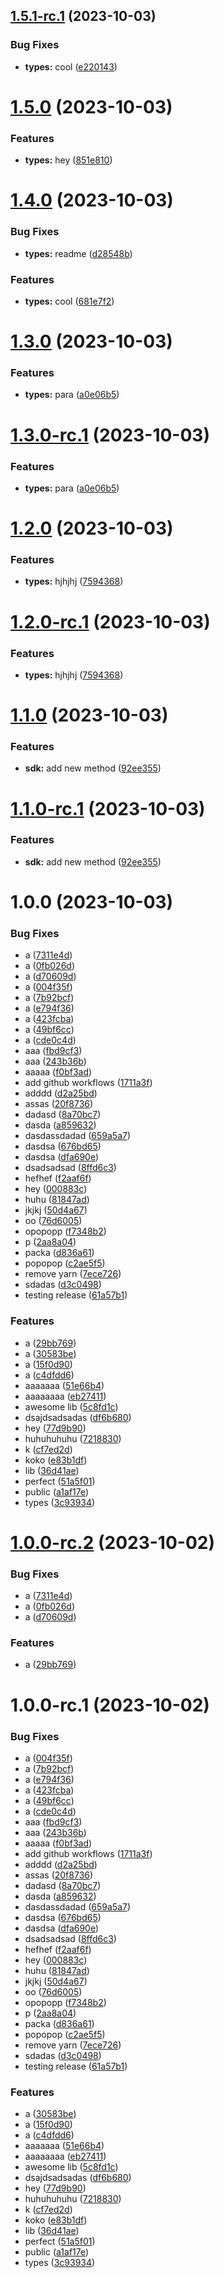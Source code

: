 ## [1.5.1-rc.1](https://github.com/devdanco/mono-dev/compare/@mononxtest/sdk-v1.5.0...@mononxtest/sdk-v1.5.1-rc.1) (2023-10-03)


### Bug Fixes

* **types:** cool ([e220143](https://github.com/devdanco/mono-dev/commit/e2201431c9e845331011df2624e4d8a915346c76))

# [1.5.0](https://github.com/devdanco/mono-dev/compare/@mononxtest/sdk-v1.4.0...@mononxtest/sdk-v1.5.0) (2023-10-03)


### Features

* **types:** hey ([851e810](https://github.com/devdanco/mono-dev/commit/851e8104c98f74e4e9a46da87185f6fa3ca9070e))

# [1.4.0](https://github.com/devdanco/mono-dev/compare/@mononxtest/sdk-v1.3.0...@mononxtest/sdk-v1.4.0) (2023-10-03)


### Bug Fixes

* **types:** readme ([d28548b](https://github.com/devdanco/mono-dev/commit/d28548bb16a17df4eb5145d52bf64cb66b65c6f6))


### Features

* **types:** cool ([681e7f2](https://github.com/devdanco/mono-dev/commit/681e7f23a68b8c06b60f64f813aa364b393ff870))

# [1.3.0](https://github.com/devdanco/mono-dev/compare/@mononxtest/sdk-v1.2.0...@mononxtest/sdk-v1.3.0) (2023-10-03)


### Features

* **types:** para ([a0e06b5](https://github.com/devdanco/mono-dev/commit/a0e06b5d47a8b47cf5c238b3e7ac6f2ce6adb4ee))

# [1.3.0-rc.1](https://github.com/devdanco/mono-dev/compare/@mononxtest/sdk-v1.2.0...@mononxtest/sdk-v1.3.0-rc.1) (2023-10-03)


### Features

* **types:** para ([a0e06b5](https://github.com/devdanco/mono-dev/commit/a0e06b5d47a8b47cf5c238b3e7ac6f2ce6adb4ee))

# [1.2.0](https://github.com/devdanco/mono-dev/compare/@mononxtest/sdk-v1.1.0...@mononxtest/sdk-v1.2.0) (2023-10-03)


### Features

* **types:** hjhjhj ([7594368](https://github.com/devdanco/mono-dev/commit/7594368db6028f73272a554b16d2070f4eb509d5))

# [1.2.0-rc.1](https://github.com/devdanco/mono-dev/compare/@mononxtest/sdk-v1.1.0...@mononxtest/sdk-v1.2.0-rc.1) (2023-10-03)


### Features

* **types:** hjhjhj ([7594368](https://github.com/devdanco/mono-dev/commit/7594368db6028f73272a554b16d2070f4eb509d5))

# [1.1.0](https://github.com/devdanco/mono-dev/compare/@mononxtest/sdk-v1.0.0...@mononxtest/sdk-v1.1.0) (2023-10-03)


### Features

* **sdk:** add new method ([92ee355](https://github.com/devdanco/mono-dev/commit/92ee355e689d11719276a8b9166daa2e4a66be13))

# [1.1.0-rc.1](https://github.com/devdanco/mono-dev/compare/@mononxtest/sdk-v1.0.0...@mononxtest/sdk-v1.1.0-rc.1) (2023-10-03)


### Features

* **sdk:** add new method ([92ee355](https://github.com/devdanco/mono-dev/commit/92ee355e689d11719276a8b9166daa2e4a66be13))

# 1.0.0 (2023-10-03)


### Bug Fixes

* a ([7311e4d](https://github.com/devdanco/mono-dev/commit/7311e4d68e69ec785f46fac0f446acaf864fa6ae))
* a ([0fb026d](https://github.com/devdanco/mono-dev/commit/0fb026d1fc51e63ae47db2a442c48b293abd154c))
* a ([d70609d](https://github.com/devdanco/mono-dev/commit/d70609d3fa2c0f0e7b1211d061a8d5978bff464e))
* a ([004f35f](https://github.com/devdanco/mono-dev/commit/004f35fb45769cf98eda77ead6df4f4fd579eba2))
* a ([7b92bcf](https://github.com/devdanco/mono-dev/commit/7b92bcf5af73b164744aaaf3cec91b291ba9753c))
* a ([e794f36](https://github.com/devdanco/mono-dev/commit/e794f36d78b2dec252fbcff96cb9a769a2e7180c))
* a ([423fcba](https://github.com/devdanco/mono-dev/commit/423fcbacb1e466156938ac7ef9578bebb53fe5d7))
* a ([49bf6cc](https://github.com/devdanco/mono-dev/commit/49bf6cc4527dfd94a13b4599cd23d68704b10134))
* a ([cde0c4d](https://github.com/devdanco/mono-dev/commit/cde0c4dc46860d2026961347e6e70c0e77686479))
* aaa ([fbd9cf3](https://github.com/devdanco/mono-dev/commit/fbd9cf377f35d3c140512f49e63503da1c9d119a))
* aaa ([243b36b](https://github.com/devdanco/mono-dev/commit/243b36b3850fb3e98e769077154e08f46a641e36))
* aaaaa ([f0bf3ad](https://github.com/devdanco/mono-dev/commit/f0bf3ad0353bfe83d04d632beac24530463af1c6))
* add github workflows ([1711a3f](https://github.com/devdanco/mono-dev/commit/1711a3f520d82ed96f1bf72d53945bb4595b5117))
* adddd ([d2a25bd](https://github.com/devdanco/mono-dev/commit/d2a25bd30bc7ef130ffd3e69e32db8272389408d))
* assas ([20f8736](https://github.com/devdanco/mono-dev/commit/20f873660e28e44fc102b937586862886d449a28))
* dadasd ([8a70bc7](https://github.com/devdanco/mono-dev/commit/8a70bc73060918caf9f5566ff453f19610c22bb5))
* dasda ([a859632](https://github.com/devdanco/mono-dev/commit/a859632df5cff29346a3cacbcc03584cefe728ea))
* dasdassdadad ([659a5a7](https://github.com/devdanco/mono-dev/commit/659a5a793be82f2b6bda59084c1be3da27452e54))
* dasdsa ([676bd65](https://github.com/devdanco/mono-dev/commit/676bd651f9397767c0710148c5de408cecc49d22))
* dasdsa ([dfa690e](https://github.com/devdanco/mono-dev/commit/dfa690e09e78bbd3ffc34e21104f4d13723c6793))
* dsadsadsad ([8ffd6c3](https://github.com/devdanco/mono-dev/commit/8ffd6c36a0521b023286b4ca652d294ba6c4afaa))
* hefhef ([f2aaf6f](https://github.com/devdanco/mono-dev/commit/f2aaf6f3589750aa572a6beabc6ffb3b833e6491))
* hey ([000883c](https://github.com/devdanco/mono-dev/commit/000883c77d75b039e5457b71431ddf414249f456))
* huhu ([81847ad](https://github.com/devdanco/mono-dev/commit/81847ad548bf3d6d75588061d78a000032079feb))
* jkjkj ([50d4a67](https://github.com/devdanco/mono-dev/commit/50d4a677de5358c87f871f9cc633387c560ac401))
* oo ([76d6005](https://github.com/devdanco/mono-dev/commit/76d6005c5d8fce820bf48ecffc1454410f6f5c0d))
* opopopp ([f7348b2](https://github.com/devdanco/mono-dev/commit/f7348b2f86a810054d70f47194af06fa3f9e395d))
* p ([2aa8a04](https://github.com/devdanco/mono-dev/commit/2aa8a0430eb2858a350e625e49b9bdc3650ae5fc))
* packa ([d836a61](https://github.com/devdanco/mono-dev/commit/d836a61ae07947ea6e7b7a11de362b3065aea3f1))
* popopop ([c2ae5f5](https://github.com/devdanco/mono-dev/commit/c2ae5f592e44289da8c744e3d0247fe14d3d9e55))
* remove yarn ([7ece726](https://github.com/devdanco/mono-dev/commit/7ece726c8c9aace8eb118e746ec1d6e145e67702))
* sdadas ([d3c0498](https://github.com/devdanco/mono-dev/commit/d3c04985b291c6a852d49ea23ae007059c39a3ce))
* testing release ([61a57b1](https://github.com/devdanco/mono-dev/commit/61a57b17e1331c17d515f0a775bd86d7cc1fddd9))


### Features

* a ([29bb769](https://github.com/devdanco/mono-dev/commit/29bb769dd80360cc8313c19b74e139cd4d316a5f))
* a ([30583be](https://github.com/devdanco/mono-dev/commit/30583be94a62c9b0eaae8f5bec88675b1a537a57))
* a ([15f0d90](https://github.com/devdanco/mono-dev/commit/15f0d907820088155b362c0da632e1b07d6a205d))
* a ([c4dfdd6](https://github.com/devdanco/mono-dev/commit/c4dfdd6953b0d13c5386d80e0e832e97a16e436d))
* aaaaaaa ([51e66b4](https://github.com/devdanco/mono-dev/commit/51e66b4b22c42203585e378115b90a70bc56bbf2))
* aaaaaaaa ([eb27411](https://github.com/devdanco/mono-dev/commit/eb274118cd0dd7f9141c5f9876fe1e4fbc05e198))
* awesome lib ([5c8fd1c](https://github.com/devdanco/mono-dev/commit/5c8fd1c1ab05042971ecde4a90c8264f9e2f6043))
* dsajdsadsadas ([df6b680](https://github.com/devdanco/mono-dev/commit/df6b680f3db3f57c515cd773a754b69ab0f7c38c))
* hey ([77d9b90](https://github.com/devdanco/mono-dev/commit/77d9b90da10f11c07b06688cea4435363c454ce6))
* huhuhuhuhu ([7218830](https://github.com/devdanco/mono-dev/commit/721883025147186034b9d9bf48a75974cdff52ec))
* k ([cf7ed2d](https://github.com/devdanco/mono-dev/commit/cf7ed2de99a02f63ece03c6f1d9283fe7c8489aa))
* koko ([e83b1df](https://github.com/devdanco/mono-dev/commit/e83b1df2e2faa1fc4a066dca23a67dbc4f13a51a))
* lib ([36d41ae](https://github.com/devdanco/mono-dev/commit/36d41ae58a5ce8525c028dc2d1a6315f259aacc7))
* perfect ([51a5f01](https://github.com/devdanco/mono-dev/commit/51a5f01f273fb036c0335601fe4f5628057a0001))
* public ([a1af17e](https://github.com/devdanco/mono-dev/commit/a1af17e5e8e71f7fa6bf4b99dca74f6e3fb5b363))
* types ([3c93934](https://github.com/devdanco/mono-dev/commit/3c939348b6e8064f2b7258e7e547179714690aae))

# [1.0.0-rc.2](https://github.com/devdanco/mono-dev/compare/@mononxtest/sdk-v1.0.0-rc.1...@mononxtest/sdk-v1.0.0-rc.2) (2023-10-02)


### Bug Fixes

* a ([7311e4d](https://github.com/devdanco/mono-dev/commit/7311e4d68e69ec785f46fac0f446acaf864fa6ae))
* a ([0fb026d](https://github.com/devdanco/mono-dev/commit/0fb026d1fc51e63ae47db2a442c48b293abd154c))
* a ([d70609d](https://github.com/devdanco/mono-dev/commit/d70609d3fa2c0f0e7b1211d061a8d5978bff464e))


### Features

* a ([29bb769](https://github.com/devdanco/mono-dev/commit/29bb769dd80360cc8313c19b74e139cd4d316a5f))

# 1.0.0-rc.1 (2023-10-02)


### Bug Fixes

* a ([004f35f](https://github.com/devdanco/mono-dev/commit/004f35fb45769cf98eda77ead6df4f4fd579eba2))
* a ([7b92bcf](https://github.com/devdanco/mono-dev/commit/7b92bcf5af73b164744aaaf3cec91b291ba9753c))
* a ([e794f36](https://github.com/devdanco/mono-dev/commit/e794f36d78b2dec252fbcff96cb9a769a2e7180c))
* a ([423fcba](https://github.com/devdanco/mono-dev/commit/423fcbacb1e466156938ac7ef9578bebb53fe5d7))
* a ([49bf6cc](https://github.com/devdanco/mono-dev/commit/49bf6cc4527dfd94a13b4599cd23d68704b10134))
* a ([cde0c4d](https://github.com/devdanco/mono-dev/commit/cde0c4dc46860d2026961347e6e70c0e77686479))
* aaa ([fbd9cf3](https://github.com/devdanco/mono-dev/commit/fbd9cf377f35d3c140512f49e63503da1c9d119a))
* aaa ([243b36b](https://github.com/devdanco/mono-dev/commit/243b36b3850fb3e98e769077154e08f46a641e36))
* aaaaa ([f0bf3ad](https://github.com/devdanco/mono-dev/commit/f0bf3ad0353bfe83d04d632beac24530463af1c6))
* add github workflows ([1711a3f](https://github.com/devdanco/mono-dev/commit/1711a3f520d82ed96f1bf72d53945bb4595b5117))
* adddd ([d2a25bd](https://github.com/devdanco/mono-dev/commit/d2a25bd30bc7ef130ffd3e69e32db8272389408d))
* assas ([20f8736](https://github.com/devdanco/mono-dev/commit/20f873660e28e44fc102b937586862886d449a28))
* dadasd ([8a70bc7](https://github.com/devdanco/mono-dev/commit/8a70bc73060918caf9f5566ff453f19610c22bb5))
* dasda ([a859632](https://github.com/devdanco/mono-dev/commit/a859632df5cff29346a3cacbcc03584cefe728ea))
* dasdassdadad ([659a5a7](https://github.com/devdanco/mono-dev/commit/659a5a793be82f2b6bda59084c1be3da27452e54))
* dasdsa ([676bd65](https://github.com/devdanco/mono-dev/commit/676bd651f9397767c0710148c5de408cecc49d22))
* dasdsa ([dfa690e](https://github.com/devdanco/mono-dev/commit/dfa690e09e78bbd3ffc34e21104f4d13723c6793))
* dsadsadsad ([8ffd6c3](https://github.com/devdanco/mono-dev/commit/8ffd6c36a0521b023286b4ca652d294ba6c4afaa))
* hefhef ([f2aaf6f](https://github.com/devdanco/mono-dev/commit/f2aaf6f3589750aa572a6beabc6ffb3b833e6491))
* hey ([000883c](https://github.com/devdanco/mono-dev/commit/000883c77d75b039e5457b71431ddf414249f456))
* huhu ([81847ad](https://github.com/devdanco/mono-dev/commit/81847ad548bf3d6d75588061d78a000032079feb))
* jkjkj ([50d4a67](https://github.com/devdanco/mono-dev/commit/50d4a677de5358c87f871f9cc633387c560ac401))
* oo ([76d6005](https://github.com/devdanco/mono-dev/commit/76d6005c5d8fce820bf48ecffc1454410f6f5c0d))
* opopopp ([f7348b2](https://github.com/devdanco/mono-dev/commit/f7348b2f86a810054d70f47194af06fa3f9e395d))
* p ([2aa8a04](https://github.com/devdanco/mono-dev/commit/2aa8a0430eb2858a350e625e49b9bdc3650ae5fc))
* packa ([d836a61](https://github.com/devdanco/mono-dev/commit/d836a61ae07947ea6e7b7a11de362b3065aea3f1))
* popopop ([c2ae5f5](https://github.com/devdanco/mono-dev/commit/c2ae5f592e44289da8c744e3d0247fe14d3d9e55))
* remove yarn ([7ece726](https://github.com/devdanco/mono-dev/commit/7ece726c8c9aace8eb118e746ec1d6e145e67702))
* sdadas ([d3c0498](https://github.com/devdanco/mono-dev/commit/d3c04985b291c6a852d49ea23ae007059c39a3ce))
* testing release ([61a57b1](https://github.com/devdanco/mono-dev/commit/61a57b17e1331c17d515f0a775bd86d7cc1fddd9))


### Features

* a ([30583be](https://github.com/devdanco/mono-dev/commit/30583be94a62c9b0eaae8f5bec88675b1a537a57))
* a ([15f0d90](https://github.com/devdanco/mono-dev/commit/15f0d907820088155b362c0da632e1b07d6a205d))
* a ([c4dfdd6](https://github.com/devdanco/mono-dev/commit/c4dfdd6953b0d13c5386d80e0e832e97a16e436d))
* aaaaaaa ([51e66b4](https://github.com/devdanco/mono-dev/commit/51e66b4b22c42203585e378115b90a70bc56bbf2))
* aaaaaaaa ([eb27411](https://github.com/devdanco/mono-dev/commit/eb274118cd0dd7f9141c5f9876fe1e4fbc05e198))
* awesome lib ([5c8fd1c](https://github.com/devdanco/mono-dev/commit/5c8fd1c1ab05042971ecde4a90c8264f9e2f6043))
* dsajdsadsadas ([df6b680](https://github.com/devdanco/mono-dev/commit/df6b680f3db3f57c515cd773a754b69ab0f7c38c))
* hey ([77d9b90](https://github.com/devdanco/mono-dev/commit/77d9b90da10f11c07b06688cea4435363c454ce6))
* huhuhuhuhu ([7218830](https://github.com/devdanco/mono-dev/commit/721883025147186034b9d9bf48a75974cdff52ec))
* k ([cf7ed2d](https://github.com/devdanco/mono-dev/commit/cf7ed2de99a02f63ece03c6f1d9283fe7c8489aa))
* koko ([e83b1df](https://github.com/devdanco/mono-dev/commit/e83b1df2e2faa1fc4a066dca23a67dbc4f13a51a))
* lib ([36d41ae](https://github.com/devdanco/mono-dev/commit/36d41ae58a5ce8525c028dc2d1a6315f259aacc7))
* perfect ([51a5f01](https://github.com/devdanco/mono-dev/commit/51a5f01f273fb036c0335601fe4f5628057a0001))
* public ([a1af17e](https://github.com/devdanco/mono-dev/commit/a1af17e5e8e71f7fa6bf4b99dca74f6e3fb5b363))
* types ([3c93934](https://github.com/devdanco/mono-dev/commit/3c939348b6e8064f2b7258e7e547179714690aae))
